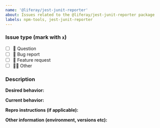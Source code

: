 ```yaml
---
name: '@liferay/jest-junit-reporter'
about: Issues related to the @liferay/jest-junit-reporter package
labels: npm-tools, jest-junit-reporter
---
```


### Issue type (mark with `x`)

-   [ ] :thinking: Question
-   [ ] :bug: Bug report
-   [ ] :gift: Feature request
-   [ ] :woman_shrugging: Other

### Description

**Desired behavior:**

**Current behavior:**

**Repro instructions (if applicable):**

**Other information (environment, versions etc):**
